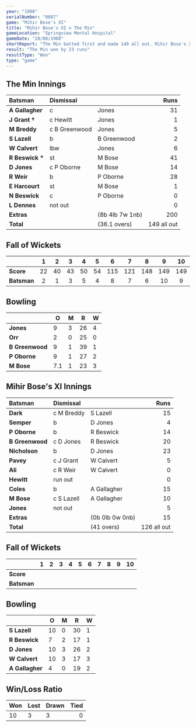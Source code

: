 ```yaml
---
year: "1988"
serialNumber: "0087" 
game: "Mihir Bose's XI"
title: "Mihir Bose's XI v The Min"
gameLocation: "Springview Mental Hospital"
gameDate: "28/08/1988"
shortReport: "The Min batted first and made 149 all out. Mihir Bose's XI were all out for 126 in reply"
result: "The Min won by 23 runs"
resultType: "Won"
type: "game"
---
```


## The Min Innings

| Batsman | Dismissal |  | Runs |
|:---|:---|---|---:|
| **A Gallagher** | c | Jones | 31 | 
| **J Grant &#8224;** | c Hewitt | Jones | 1 | 
| **M Breddy** | c B Greenwood | Jones | 5 | 
| **S Lazell** | b | B Greenwood | 2 | 
| **W Calvert** | lbw | Jones | 6 | 
| **R Beswick &#42;** | st | M Bose | 41 | 
| **D Jones** | c P Oborne | M Bose | 14 | 
| **R Weir** | b | P Oborne | 28 | 
| **E Harcourt** | st | M Bose | 1 | 
| **N Beswick** | c | P Oborne | 0 | 
| **L Dennes** | not out |  | 0 | 
| **Extras** | | (8b 4lb 7w 1nb) |200 | 
| **Total** | | (36.1 overs) | 149 all out | 

## Fall of Wickets

| | 1 | 2 | 3 | 4 | 5 | 6 | 7 | 8 | 9 | 10 |
|---|:---:|:---:|:---:|:---:|:---:|:---:|:---:|:---:|:---:|:---:|
| **Score** | 22 | 40 | 43 | 50 | 54 | 115 | 121 | 148 | 149 | 149 | 
| **Batsman** | 2 | 1 | 3 | 5 | 4 | 8 | 7 | 6 | 10 | 9 | 

## Bowling

| | O | M | R | W |
|---|---|---|---|---|
| **Jones** | 9 | 3 | 26 | 4 | 
| **Orr** | 2 | 0 | 25 | 0 | 
| **B Greenwood** | 9 | 1 | 39 | 1 | 
| **P Oborne** | 9 | 1 | 27 | 2 | 
| **M Bose** | 7.1 | 1 | 23 | 3 | 

## Mihir Bose's XI Innings

| Batsman | Dismissal |  | Runs |
|:---|:---|---|---:|
| **Dark** | c M Breddy | S Lazell | 15 | 
| **Semper** | b | D Jones | 4 | 
| **P Oborne** | b | R Beswick | 14 | 
| **B Greenwood** | c D Jones | R Beswick | 20 | 
| **Nicholson** | b | D Jones | 23 | 
| **Pavey** | c J Grant | W Calvert | 5 |
| **Ali** | c R Weir | W Calvert | 0 | 
| **Hewitt** | run out |  | 0 |
| **Coles** | b | A Gallagher | 15 | 
| **M Bose** | c S Lazell | A Gallagher | 10 | 
| **Jones** | not out |  | 5 |
| **Extras** | | (0b 0lb 0w 0nb) | 15 | 
| **Total** | | (41 overs) | 126 all out | 

## Fall of Wickets

| | 1 | 2 | 3 | 4 | 5 | 6 | 7 | 8 | 9 | 10 |
|---|:---:|:---:|:---:|:---:|:---:|:---:|:---:|:---:|:---:|:---:|
| **Score** |  |  |  |  |  |  |  |  |  |  |
| **Batsman** |  |  |  |  |  |  |  |  |  |  |

## Bowling

| | O | M | R | W |
|---|---|---|---|---|
| **S Lazell** | 10 | 0 | 30 | 1 | 
| **R Beswick** | 7 | 2 | 17 | 1 | 
| **D Jones** | 10 | 3 | 26 | 2 | 
| **W Calvert** | 10 | 3 | 17 | 3 | 
| **A Gallagher** | 4 | 0 | 19 | 2 |

## Win/Loss Ratio

| Won | Lost | Drawn | Tied |
|:---|:---|:---|---:|
| 10 | 3 | 3 | 0 |